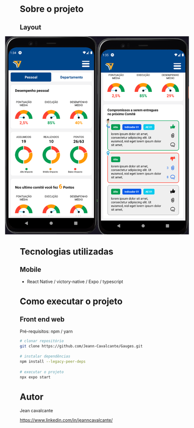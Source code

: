 # Sobre o projeto
## Layout

<div style="width: 100%; display: flex; justify-content: center">
  <img src="https://github.com/Jeann-Cavalcante/Gauges/blob/master/assets/images/home.png" width="300">
  <img src="https://github.com/Jeann-Cavalcante/Gauges/blob/master/assets/images/cards.png" width="300">
 </div>

# Tecnologias utilizadas

## Mobile
- React Native / victory-native / Expo / typescript

# Como executar o projeto

## Front end web
Pré-requisitos: npm / yarn

```bash
# clonar repositório
git clone https://github.com/Jeann-Cavalcante/Gauges.git

# instalar dependências
npm install --legacy-peer-deps

# executar o projeto
npx expo start
```

# Autor

Jean cavalcante

https://www.linkedin.com/in/jeanncavalcante/

